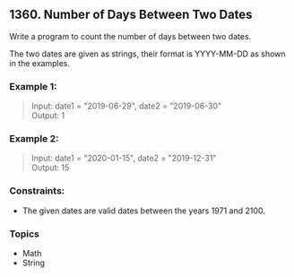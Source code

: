 ## 1360. Number of Days Between Two Dates
Write a program to count the number of days between two dates.

The two dates are given as strings, their format is YYYY-MM-DD as shown in the examples.

### Example 1:

> Input: date1 = "2019-06-29", date2 = "2019-06-30"<br/>
> Output: 1

### Example 2:

> Input: date1 = "2020-01-15", date2 = "2019-12-31"<br/>
> Output: 15
 
### Constraints:

- The given dates are valid dates between the years 1971 and 2100.

### Topics

- Math
- String 